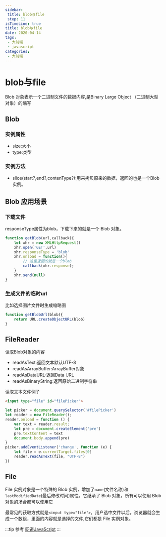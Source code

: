 ```yaml
---
sidebar:
 title: blob与file
 step: 11
isTimeLine: true
title: blob与file
date: 2020-04-14
tags:
 - 大前端
 - javascript
categories:
 - 大前端
---
```

# blob与file

Blob 对象表示一个二进制文件的数据内容,是Binary Large Object （二进制大型对象）的缩写
## Blob
### 实例属性
* size:大小
* type:类型
### 实例方法
* slice(start?,end?,contenType?):用来拷贝原来的数据，返回的也是一个Blob实例。

## Blob 应用场景
### 下载文件
responseType属性为blob，下载下来的就是一个 Blob 对象。
```js
function getBlob(url,callback){
    let xhr = new XMLHttpRequest()
    xhr.open('GET',url)
    xhr.responseType = 'blob'
    xhr.onload = function(){
        // 这里返回的就是一个blob
        callback(xhr.response);
    }
    xhr.send(null)
}
```
### 生成文件的临时url
比如选择图片文件时生成缩略图
```js
function getBlobUrl(blob){
    return URL.createObjectURL(blob)
}
```

## FileReader
读取Blob对象的内容
* readAsText:返回文本默认UTF-8
* readAsArrayBuffer:ArrayBuffer对象
* readAsDataURL:返回Data URL
* readAsBinaryString:返回原始二进制字符串

读取文本文件例子
```html
<input type="file" id="filePicker">
```
```js
let picker = document.querySelector('#filePicker')
let reader = new FileReader();
reader.onload = function () {
    var text = reader.result;
    let pre = document.createElement('pre')
    pre.textContent = text
    document.body.append(pre)
}
picker.addEventListener('change', function (e) {
    let file = e.currentTarget.files[0]
    reader.readAsText(file, "UTF-8")
})
```
## File 
File 实例对象是一个特殊的 Blob 实例，增加了``name``(文件名称)和``lastModifiedDate``(最后修改时间)属性。它继承了 Blob 对象，所有可以使用 Blob 对象的场合都可以使用它

最常见的获取方式就是``<input type="file">``，用户选中文件以后，浏览器就会生成一个数组，里面的内容就是选择的文件,它们都是 File 实例对象。

:::tip 参考
[网道JavaScript](http://wangdoc.com/javascript/bom/file.html#file-%E5%AF%B9%E8%B1%A1)
:::

<comment/>